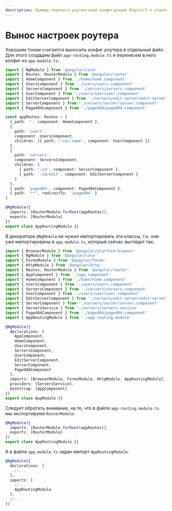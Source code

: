 ```yaml
---
description: Пример переноса роутинговой конфигурации Angular5 в отдельный файл.
---
```


# Вынос настроек роутера

Хорошим тоном считается выносить конфиг роутера в отдельный файл. Для этого создадим файл `app-routing.module.ts` и перенесем в него конфиг из `app.module.ts`:

```typescript
import { NgModule } from '@angular/core'
import { Routes, RouterModule } from '@angular/router'
import { HomeComponent } from './home/home.component'
import { UsersComponent } from './users/users.component'
import { ServersComponent } from './servers/servers.component'
import { UserComponent } from './users/user/user.component'
import { EditServerComponent } from './servers/edit-server/edit-server.component'
import { ServerComponent } from './servers/server/server.component'
import { Page404Component } from './page404/page404.component'

const appRoutes: Routes = [
  { path: '', component: HomeComponent },
  {
    path: 'users',
    component: UsersComponent,
    children: [{ path: ':id/:name', component: UserComponent }]
  },
  {
    path: 'servers',
    component: ServersComponent,
    children: [
      { path: ':id', component: ServerComponent },
      { path: ':id/edit', component: EditServerComponent }
    ]
  },
  { path: 'page404', component: Page404Component },
  { path: '**', redirectTo: '/page404' }
]

@NgModule({
  imports: [RouterModule.forRoot(appRoutes)],
  exports: [RouterModule]
})
export class AppRoutingModule {}
```

В декораторе `@NgModule` не нужно импортировать эти классы, т.к. они уже импортированы в `app.module.ts`, который сейчас выглядит так:

```typescript
import { BrowserModule } from '@angular/platform-browser'
import { NgModule } from '@angular/core'
import { FormsModule } from '@angular/forms'
import { HttpModule } from '@angular/http'
import { Routes, RouterModule } from '@angular/router'
import { AppComponent } from './app.component'
import { HomeComponent } from './home/home.component'
import { UsersComponent } from './users/users.component'
import { ServersComponent } from './servers/servers.component'
import { UserComponent } from './users/user/user.component'
import { EditServerComponent } from './servers/edit-server/edit-server.component'
import { ServerComponent } from './servers/server/server.component'
import { ServersService } from './servers/servers.service'
import { Page404Component } from './page404/page404.component'
import { AppRoutingModule } from './app-routing.module'

@NgModule({
  declarations: [
    AppComponent,
    HomeComponent,
    UsersComponent,
    ServersComponent,
    UserComponent,
    EditServerComponent,
    ServerComponent,
    Page404Component
  ],
  imports: [BrowserModule, FormsModule, HttpModule, AppRoutingModule],
  providers: [ServersService],
  bootstrap: [AppComponent]
})
export class AppModule {}
```

Следует обратить внимание, на то, что в файле `app-routing.module.ts` мы экспортируем `RouterModule`:

```typescript
@NgModule({
  imports: [RouterModule.forRoot(appRoutes)],
  exports: [RouterModule]
})
export class AppRoutingModule {}
```

А в файле `app.module.ts` задан импорт `AppRoutingModule`:

```typescript
@NgModule({
  declarations: [
    //...
  ],
  imports: [
    //...
    AppRoutingModule
  ],
  //...
})
```
